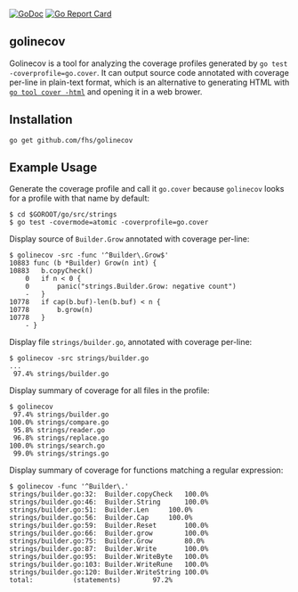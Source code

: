 [![GoDoc](https://godoc.org/github.com/fhs/golinecov?status.svg)](https://godoc.org/github.com/fhs/golinecov)
[![Go Report Card](https://goreportcard.com/badge/github.com/fhs/golinecov)](https://goreportcard.com/report/github.com/fhs/golinecov)

## golinecov

Golinecov is a tool for analyzing the coverage profiles generated by
`go test -coverprofile=go.cover`. It can output source code annotated
with coverage per-line in plain-text format, which is an alternative
to generating HTML with [`go tool cover -html`](https://golang.org/cmd/cover/) and opening it in a web brower.

## Installation

	go get github.com/fhs/golinecov

## Example Usage

Generate the coverage profile and call it `go.cover` because `golinecov`
looks for a profile with that name by default:
```
$ cd $GOROOT/go/src/strings
$ go test -covermode=atomic -coverprofile=go.cover
```

Display source of `Builder.Grow` annotated with coverage per-line:
```
$ golinecov -src -func '^Builder\.Grow$'
10883 func (b *Builder) Grow(n int) {
10883 	b.copyCheck()
    0 	if n < 0 {
    0 		panic("strings.Builder.Grow: negative count")
    - 	}
10778 	if cap(b.buf)-len(b.buf) < n {
10778 		b.grow(n)
10778 	}
    - }
```

Display file `strings/builder.go`, annotated with coverage per-line:

```
$ golinecov -src strings/builder.go
...
 97.4% strings/builder.go
```

Display summary of coverage for all files in the profile:
```
$ golinecov
 97.4% strings/builder.go
100.0% strings/compare.go
 95.8% strings/reader.go
 96.8% strings/replace.go
100.0% strings/search.go
 99.0% strings/strings.go
```

Display summary of coverage for functions matching a regular expression:
```
$ golinecov -func '^Builder\.'
strings/builder.go:32:	Builder.copyCheck	100.0%
strings/builder.go:46:	Builder.String		100.0%
strings/builder.go:51:	Builder.Len		100.0%
strings/builder.go:56:	Builder.Cap		100.0%
strings/builder.go:59:	Builder.Reset		100.0%
strings/builder.go:66:	Builder.grow		100.0%
strings/builder.go:75:	Builder.Grow		80.0%
strings/builder.go:87:	Builder.Write		100.0%
strings/builder.go:95:	Builder.WriteByte	100.0%
strings/builder.go:103:	Builder.WriteRune	100.0%
strings/builder.go:120:	Builder.WriteString	100.0%
total:			(statements)		97.2%
```
